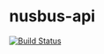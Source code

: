 # nusbus-api

[![Build Status](https://travis-ci.org/dvrylc/nusbus-api.svg?branch=master)](https://travis-ci.org/dvrylc/nusbus-api)
